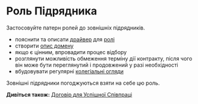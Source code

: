# Роль Підрядника

<summary>
Застосовуйте патерн ролей до зовнішніх підрядників.
</summary>

-   пояснити та описати [драйвер](glossary:organizational-driver) для [ролі](section:role)
-   створити [опис домену](section:clarify-and-develop-domains)
-   якщо є цінним, впровадити процес відбору
-   розглянути можливість обмеження терміну дії контракту, після чого він може бути переглянутий і продовжений у разі необхідності
-   вбудовувати регулярні [колегіальні огляди](section:peer-review)

Зовнішні підрядники погоджуються взяти на себе цю роль.

**Дивіться також:** [Договір для Успішної Співпраці](section:contract-for-successful-collaboration)